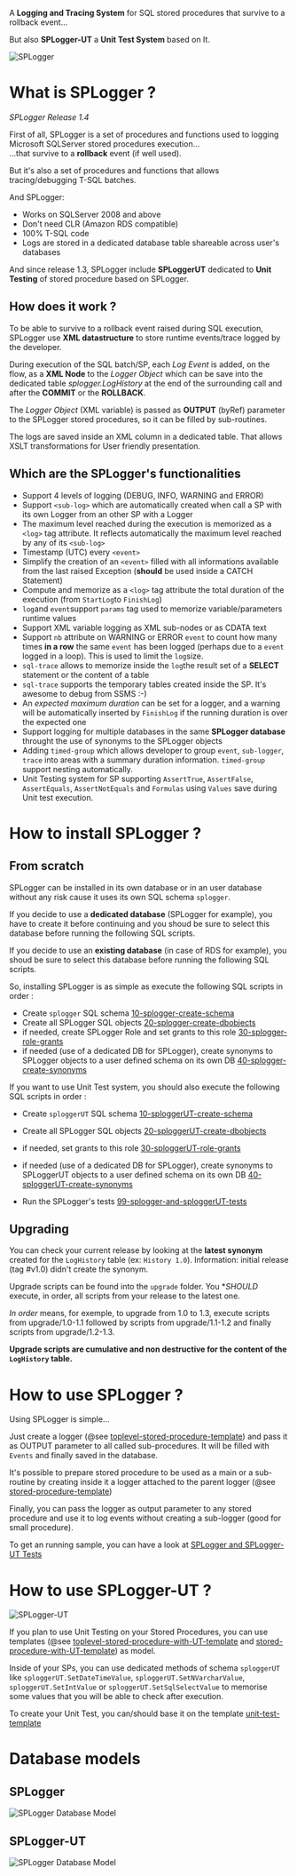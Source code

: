 A **Logging and Tracing System** for SQL stored procedures that survive to a rollback event...

But also **SPLogger-UT** a **Unit Test System** based on It.

![SPLogger](./splogger-banner.png "SPLogger")
# What is SPLogger ?

*SPLogger Release 1.4*

First of all, SPLogger is a set of procedures and functions used to logging Microsoft SQLServer stored procedures execution...  
...that survive to a **rollback** event (if well used).  

But it's also a set of procedures and functions that allows tracing/debugging T-SQL batches.  

And SPLogger:
- Works on SQLServer 2008 and above
- Don't need CLR (Amazon RDS compatible)
- 100% T-SQL code
- Logs are stored in a dedicated database table shareable across user's databases
 
And since release 1.3, SPLogger include **SPLoggerUT** dedicated to **Unit Testing** of stored procedure based on SPLogger. 
 
## How does it work ?
To be able to survive to a rollback event raised during SQL execution, SPLogger use **XML datastructure** to store runtime events/trace logged by the developer.  

During execution of the SQL batch/SP, each *Log Event* is added, on the flow, as a **XML Node** to the *Logger Object* which can be save into the dedicated table *splogger.LogHistory* at the end of the surrounding call and after the **COMMIT** or the **ROLLBACK**.    

The *Logger Object* (XML variable) is passed as **OUTPUT** (byRef) parameter to the SPLogger stored procedures, so it can be filled by sub-routines. 

The logs are saved inside an XML column in a dedicated table. That allows XSLT transformations for User friendly presentation. 

## Which are the SPLogger's functionalities
 - Support 4 levels of logging (DEBUG, INFO, WARNING and ERROR)
 - Support `<sub-log>` which are automatically created when call a SP with its own Logger from an other SP with a Logger
 - The maximum level reached during the execution is memorized as a `<log>` tag attribute. It reflects automatically the maximum level reached by any of its `<sub-log>`
 - Timestamp (UTC) every `<event>`
 - Simplify the creation of an `<event>` filled with all informations available from the last raised Exception (**should** be used inside a CATCH Statement)
 - Compute and memorize as a `<log>` tag attribute the total duration of the execution (from `StartLog`to `FinishLog`)
 - `log`and `event`support `params` tag used to memorize variable/parameters runtime values
 - Support XML variable logging as XML sub-nodes or as CDATA text
 - Support `nb` attribute on WARNING or ERROR `event` to count how many times **in a row** the same `event` has been logged (perhaps due to a `event` logged in a loop). This is used to limit the `log`size.
 - `sql-trace` allows to memorize inside the `log`the result set of a **SELECT** statement or the content of a table
 - `sql-trace` supports the temporary tables created inside the SP. It's awesome to debug from SSMS :-)
 - An *expected maximum duration* can be set for a logger, and a warning will be automatically inserted by `FinishLog` if the running duration is over the expected one
 - Support logging for multiple databases in the same **SPLogger database** throught the use of synonyms to the SPLogger objects
 - Adding `timed-group` which allows developer to group `event`, `sub-logger`, `trace` into areas with a summary duration information. `timed-group` support nesting automatically.
 - Unit Testing system for SP supporting `AssertTrue`, `AssertFalse`, `AssertEquals`, `AssertNotEquals` and `Formulas` using `Values` save during Unit test execution.

# How to install SPLogger ?

## From scratch
SPLogger can be installed in its own database or in an user database without any risk cause it uses its own SQL schema `splogger`.  

If you decide to use a **dedicated database** (SPLogger for example), you have to create it before continuing and you shoud be sure to select this database before running the following SQL scripts.  

If you decide to use an **existing database** (in case of RDS for example), you shoud be sure to select this database before running the following SQL scripts.  

So, installing SPLogger is as simple as execute the following SQL scripts in order :
  - Create `splogger` SQL schema [10-splogger-create-schema](./src/splogger/10-splogger-create-schema.sql)
  - Create all SPLogger SQL objects [20-splogger-create-dbobjects](./src/splogger/20-splogger-create-dbobjects.sql)
  - if needed, create SPLogger Role and set grants to this role [30-splogger-role-grants](./src/splogger/30-splogger-role-grants.sql)
  - if needed (use of a dedicated DB for SPLogger), create synonyms to SPLogger objects to a user defined schema on its own DB [40-splogger-create-synonyms](./src/splogger/40-splogger-create-synonyms.sql)

If you want to use Unit Test system, you should also execute the following SQL scripts in order :
  - Create `sploggerUT` SQL schema [10-sploggerUT-create-schema](./src/sploggerUT/10-sploggerUT-create-schema.sql)
  - Create all SPLogger SQL objects [20-sploggerUT-create-dbobjects](./src/sploggerUT/20-sploggerUT-create-dbobjects.sql)
  - if needed, set grants to this role [30-sploggerUT-role-grants](./src/sploggerUT/30-sploggerUT-role-grants.sql)
  - if needed (use of a dedicated DB for SPLogger), create synonyms to SPLoggerUT objects to a user defined schema on its own DB [40-sploggerUT-create-synonyms](./src/sploggerUT/40-sploggerUT-create-synonyms.sql)

  - Run the SPLogger's tests [99-splogger-and-sploggerUT-tests](./src/99-splogger-and-sploggerUT-tests.sql)

## Upgrading

You can check your current release by looking at the **latest synonym** created for the `LogHistory` table (ex: `History 1.0`). Information: initial release (tag #v1.0) didn't create the synonym.

Upgrade scripts can be found into the `upgrade` folder. You **SHOULD* execute, in order, all scripts from your release to the latest one.

*In order* means, for exemple, to upgrade from 1.0 to 1.3, execute scripts from upgrade/1.0-1.1 followed by scripts from upgrade/1.1-1.2 and finally scripts from upgrade/1.2-1.3.

**Upgrade scripts are cumulative and non destructive for the content of the `LogHistory` table.**

# How to use SPLogger ?

Using SPLogger is simple...  

Just create a logger (@see [toplevel-stored-procedure-template](./templates/toplevel-stored-procedure-template.sql)) and pass it as OUTPUT parameter to all called sub-procedures. It will be filled with `Events` and finally saved in the database.

It's possible to prepare stored procedure to be used as a main or a sub-routine by creating inside it a logger attached to the parent logger (@see [stored-procedure-template](./templates/stored-procedure-template.sql))

Finally, you can pass the logger as output parameter to any stored procedure and use it to log events without creating a sub-logger (good for small procedure).

To get an running sample, you can have a look at [SPLogger and SPLogger-UT Tests](./src/99-splogger-and-sploggerUT-tests.sql)

# How to use SPLogger-UT ?

![SPLogger-UT](./sploggerUT-banner.png "SPLogger-UT")

If you plan to use Unit Testing on your Stored Procedures, you can use templates (@see  [toplevel-stored-procedure-with-UT-template](./templates/toplevel-stored-procedure-with-UT-template.sql) and [stored-procedure-with-UT-template](./templates/stored-procedure-with-UT-template.sql))
as model.

Inside of your SPs, you can use dedicated methods of schema `sploggerUT` like `sploggerUT.SetDateTimeValue`, `sploggerUT.SetNVarcharValue`, `sploggerUT.SetIntValue` or `sploggerUT.SetSqlSelectValue` to memorise some values that you will be able to check after execution.

To create your Unit Test, you can/should base it on the template [unit-test-template](./templates/unit-test-template.sql)

# Database models

## SPLogger

![SPLogger Database Model](./splogger-physical-data-model.png "SPLogger Database Model")

## SPLogger-UT

![SPLogger Database Model](./sploggerUT-physical-data-model.png "SPLogger-UT Database Model")

